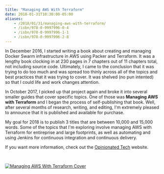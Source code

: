 ```yaml
---
title: "Managing AWS With Terraform"
date: 2018-01-31T10:30:00-05:00
aliases:
    - /2018/01/31/managing-aws-with-terraform/
    - /isbn/978-0-9997996-0-4
    - /isbn/978-0-9997996-1-1
    - /isbn/978-0-9997996-2-8
---
```


In December 2016, I started writing a book about creating and managing Docker Swarm infrastructure in AWS using Packer and Terraform. It was a lengthy book clocking in at 230 pages in 7 chapters out of 11 chapters total, not including source code. Ultimately, I came to the conclusion that it was trying to do too much and was spread too thinly across all of the topics and best practices that it was trying to cover. It was shelved (no pun intented) so that I could life and work changes attention.

In October 2017, I picked up that project again and broke it into several smaller guides that cover specific topics. One of those was **Managing AWS with Terraform** and I began the process of self-publishing that book. Well, after several months of research, writing, and editing, I'm extremely pleased to announce that it is published and available for purchase.

My goal for 2018 is to publish 3 titles that are between 10,000 and 15,000 words. Some of the topics that I'm exploring involve managing AWS with Terraform for entireprise and large footprints, as well as automating and using Jenkins for continuous integration and continuous delivery.

If you want more information, check out the [Opinionated Tech](https://opinionated.tech/) website.

<br/>

[ ![Managing AWS With Terraform Cover](/images/managing-aws-with-terraform-cover.jpg) ](https://gum.co/OWpJG)

